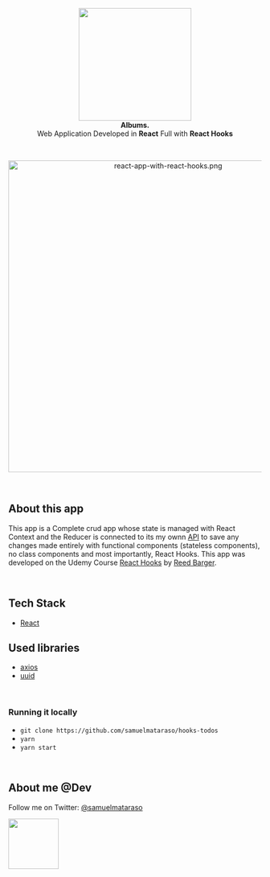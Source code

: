 <!-- header section -->
<p align="center">
  <img src="https://i.imgur.com/nsHh4Tq.jpg" height="224" /><br/>
  <span><b>Albums.</b></span><br/>
  <span>Web Application Developed in <b>React</b> Full with <b>React Hooks</b></span><br/>

</p>
<!-- header section END -->

<br/>
<!-- show case/gif section -->
<p align="center">
    <img alt="react-app-with-react-hooks.png" height="620" src="https://i.imgur.com/GagQslt.png" />
</p>
<!-- show case/gif section END -->

<br/>

<!-- about app and course section -->

## About this app 

This app is a Complete crud app whose state is managed with React Context and the Reducer is connected to its my ownn [API](https://github.com/samuelmataraso/hooks-todos-api) to save any changes made entirely with functional components (stateless components), no class components and most importantly, React Hooks.
This app was developed on the Udemy Course [React Hooks](https://www.udemy.com/react-hooks/) by [Reed Barger](https://www.udemy.com/user/reed-barger//).

<br/>

## Tech Stack

- [React](https://reactjs.org/)

## Used libraries

- [axios](https://github.com/axios/axios)
- [uuid](https://github.com/kelektiv/node-uuid)

<br/>

### Running it locally

- `git clone https://github.com/samuelmataraso/hooks-todos`
- `yarn`
- `yarn start`
  <!-- about app and course section END -->

<br/>

<!-- about me -->

## About me @Dev

Follow me on Twitter: [@samuelmataraso](https://twitter.com/samuelmataraso)

<a href="https://twitter.com/samuelmataraso" target="_blank">
<img src="https://twitter.com/samuelmataraso/profile_image?size=original" height="100" /></a>

<!-- about me  END -->
